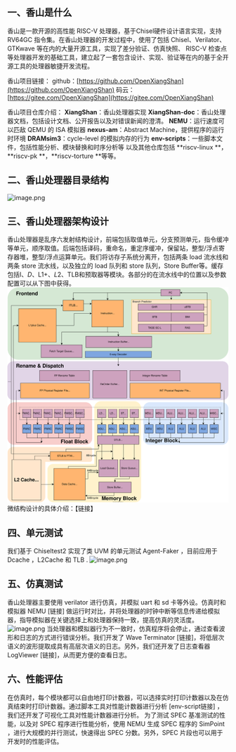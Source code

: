 ## 一、香山是什么


香山是一款开源的高性能 RISC-V 处理器，基于Chisel硬件设计语言实现，支持 RV64GC 指令集。在香山处理器的开发过程中，使用了包括 Chisel、Verilator、GTKwave 等在内的大量开源工具，实现了差分验证、仿真快照、  RISC-V 检查点等处理器开发的基础工具，建立起了一套包含设计、实现、验证等在内的基于全开源工具的处理器敏捷开发流程。
​

香山项目链接：
github：[https://github.com/OpenXiangShan](https://github.com/OpenXiangShan)
码云：[https://gitee.com/OpenXiangShan](https://gitee.com/OpenXiangShan)
​

香山项目仓库介绍：
**XiangShan**：香山处理器实现
**XiangShan-doc**：香山处理器文档，包括设计文档、公开报告以及对错误新闻的澄清。
**NEMU**：运行速度可以匹敌 QEMU 的 ISA 模拟器
**nexus-am**：Abstract Machine，提供程序的运行时环境
**DRAMsim3**：cycle-level 的模拟内存的行为
**env-scripts**：一些脚本文件，包括性能分析、模块替换和时序分析等
以及其他仓库包括 **riscv-linux **，**riscv-pk **，**riscv-torture **等等。
## 二、香山处理器目录结构
![image.png](https://cdn.nlark.com/yuque/0/2021/png/1658967/1626589677507-f2e2be8b-50b3-4a3d-ba51-878966c4d97e.png#clientId=u36ff8c37-b511-4&from=paste&height=280&id=u42dc4fd8&margin=%5Bobject%20Object%5D&name=image.png&originHeight=500&originWidth=680&originalType=binary&ratio=1&size=123143&status=done&style=none&taskId=uc0300f28-db39-432a-a59a-bf9ee6f4ce1&width=381.0000305175781)
## 三、香山处理器架构设计


香山处理器是乱序六发射结构设计，前端包括取值单元，分支预测单元，指令缓冲等单元，顺序取值。后端包括译码，重命名，重定序缓冲，保留站，整型/浮点寄存器堆，整型/浮点运算单元。我们将访存子系统分离开，包括两条 load 流水线和两条 store 流水线，以及独立的 load 队列和 store 队列，Store Buffer等。缓存包括I$、D$、L1+$、L2$、TLB和预取器等模块。各部分的在流水线中的位置以及参数配置可以从下图中获得。
![](https://github.com/OpenXiangShan/XiangShan/raw/master/xs-arch-simple.svg#from=url&height=710&id=lut7D&margin=%5Bobject%20Object%5D&originHeight=3033&originWidth=3118&originalType=binary&ratio=1&status=done&style=none&width=730.0000610351562)
微结构设计的具体介绍：【链接】
## 四、单元测试
我们基于 Chiseltest2 实现了类 UVM 的单元测试 Agent-Faker ，目前应用于 Dcache ，L2Cache 和 TLB .
![image.png](https://cdn.nlark.com/yuque/0/2021/png/1658967/1626597614804-74b94bad-238a-44a9-b145-8aedfe661e03.png#clientId=u36ff8c37-b511-4&from=paste&height=606&id=u5f77fdb5&margin=%5Bobject%20Object%5D&name=image.png&originHeight=590&originWidth=527&originalType=binary&ratio=1&size=192248&status=done&style=none&taskId=u07260fc4-9b52-44ac-80f8-03029db39e7&width=541.5)

## 五、仿真测试
香山处理器主要使用 verilator 进行仿真，并模拟 uart 和 sd 卡等外设。仿真时和模拟器 NEMU [链接] 做运行时对比，并将处理器的时钟中断等信息传递给模拟器，指导模拟器在关键选择上和处理器保持一致，提高仿真的灵活度。
![image.png](https://cdn.nlark.com/yuque/0/2021/png/1658967/1626600254022-9212589c-6146-4c75-b29e-bc23c7c4b479.png#clientId=u36ff8c37-b511-4&from=paste&height=383&id=udd05f69d&margin=%5Bobject%20Object%5D&name=image.png&originHeight=519&originWidth=572&originalType=binary&ratio=1&size=42137&status=done&style=none&taskId=uf9d09eb9-80be-4830-8f16-1a97b62794f&width=422)
当处理器和模拟器行为不一致时，仿真程序将会停止，通过查看波形和日志的方式进行错误分析。我们开发了 Wave Terminator [链接]，将低层次语义的波形提取成具有高层次语义的日志。另外，我们还开发了日志查看器 LogViewer [链接]，从而更方便的查看日志。

## 六、性能评估
在仿真时，每个模块都可以自由地打印计数器，可以选择实时打印计数器以及在仿真结束时打印计数器。通过脚本工具对性能计数器进行分析 [env-script链接] ，我们还开发了可视化工具对性能计数器进行分析。
为了测试 SPEC 基准测试的性能，以及对 SPEC 程序进行性能分析，使用 NEMU 生成 SPEC 程序的 SimPoint ，进行大规模的并行测试，快速得出 SPEC 分数。另外，SPEC 片段也可以用于开发时的性能评估。
​

